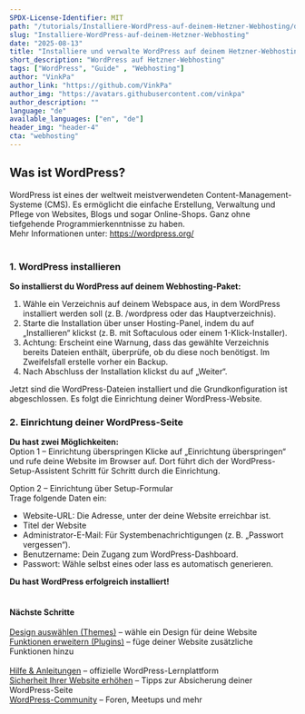 ```yaml
---
SPDX-License-Identifier: MIT
path: "/tutorials/Installiere-WordPress-auf-deinem-Hetzner-Webhosting/de"
slug: "Installiere-WordPress-auf-deinem-Hetzner-Webhosting"
date: "2025-08-13"
title: "Installiere und verwalte WordPress auf deinem Hetzner-Webhosting"
short_description: "WordPress auf Hetzner-Webhosting"
tags: ["WordPress", "Guide" , "Webhosting"]
author: "VinkPa"
author_link: "https://github.com/VinkPa"
author_img: "https://avatars.githubusercontent.com/vinkpa"
author_description: ""
language: "de"
available_languages: ["en", "de"]
header_img: "header-4"
cta: "webhosting"
---
```


## Was ist WordPress?

WordPress ist eines der weltweit meistverwendeten Content-Management-Systeme (CMS). Es ermöglicht die einfache Erstellung, Verwaltung und Pflege von Websites, Blogs und sogar Online-Shops. Ganz ohne tiefgehende Programmierkenntnisse zu haben.  
Mehr Informationen unter:  https://wordpress.org/
<br/>
<br/>

### 1. WordPress installieren

**So installierst du WordPress auf deinem Webhosting-Paket:**

1. Wähle ein Verzeichnis auf deinem Webspace aus, in dem WordPress installiert werden soll (z. B. /wordpress oder das Hauptverzeichnis). 
2. Starte die Installation über unser Hosting-Panel, indem du auf „Installieren“ klickst (z. B. mit Softaculous oder einem 1-Klick-Installer). 
3. Achtung: Erscheint eine Warnung, dass das gewählte Verzeichnis bereits Dateien enthält, überprüfe, ob du diese noch benötigst. Im Zweifelsfall erstelle vorher ein Backup.  
4. Nach Abschluss der Installation klickst du auf „Weiter“.

Jetzt sind die WordPress-Dateien installiert und die Grundkonfiguration ist abgeschlossen. Es folgt die Einrichtung deiner WordPress-Website.
<br/>

### 2. Einrichtung deiner WordPress-Seite

**Du hast zwei Möglichkeiten:**
<br/>
Option 1 – Einrichtung überspringen
Klicke auf „Einrichtung überspringen“ und rufe deine Website im Browser auf. Dort führt dich der WordPress-Setup-Assistent Schritt für Schritt durch die Einrichtung.

Option 2 – Einrichtung über Setup-Formular <br/>
Trage folgende Daten ein:
- Website-URL: Die Adresse, unter der deine Website erreichbar ist.
- Titel der Website
- Administrator-E-Mail: Für Systembenachrichtigungen (z. B. „Passwort vergessen“).
- Benutzername: Dein Zugang zum WordPress-Dashboard.
- Passwort: Wähle selbst eines oder lass es automatisch generieren.
    
**Du hast WordPress erfolgreich installiert!**
<br/>
<br/>

#### Nächste Schritte <br/>
[Design auswählen (Themes)](https://de.wordpress.org/themes/) – wähle ein Design für deine Website <br/>
[Funktionen erweitern (Plugins)](https://de.wordpress.org/plugins/) – füge deiner Website zusätzliche Funktionen hinzu <br/>  
[Hilfe & Anleitungen](https://learn.wordpress.org ) – offizielle WordPress-Lernplattform <br/>
[Sicherheit Ihrer Website erhöhen](https://wordpress.org/documentation/article/hardening-wordpress/) – Tipps zur Absicherung deiner WordPress-Seite <br/>
[WordPress-Community](https://de.wordpress.org/community/) – Foren, Meetups und mehr

